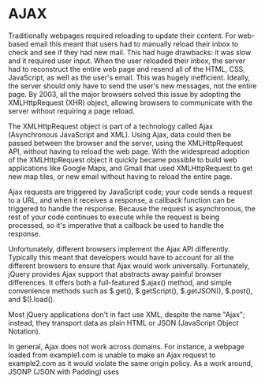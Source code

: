 # AJAX

Traditionally webpages required reloading to update their content. For web-based email this meant that users had to manually reload their inbox to check and see if they had new mail. This had huge drawbacks: it was slow and it required user input. When the user reloaded their inbox, the server had to reconstruct the entire web page and resend all of the HTML, CSS, JavaScript, as well as the user's email. This was hugely inefficient. Ideally, the server should only have to send the user's new messages, not the entire page. By 2003, all the major browsers solved this issue by adopting the XMLHttpRequest (XHR) object, allowing browsers to communicate with the server without requiring a page reload.

The XMLHttpRequest object is part of a technology called Ajax (Asynchronous JavaScript and XML). Using Ajax, data could then be passed between the browser and the server, using the XMLHttpRequest API, without having to reload the web page. With the widespread adoption of the XMLHttpRequest object it quickly became possible to build web applications like Google Maps, and Gmail that used XMLHttpRequest to get new map tiles, or new email without having to reload the entire page.

Ajax requests are triggered by JavaScript code; your code sends a request to a URL, and when it receives a response, a callback function can be triggered to handle the response. Because the request is asynchronous, the rest of your code continues to execute while the request is being processed, so it's imperative that a callback be used to handle the response.

Unfortunately, different browsers implement the Ajax API differently. Typically this meant that developers would have to account for all the different browsers to ensure that Ajax would work universally. Fortunately, jQuery provides Ajax support that abstracts away painful browser differences. It offers both a full-featured $.ajax() method, and simple convenience methods such as $.get(), $.getScript(), $.getJSON(), $.post(), and $().load().

Most jQuery applications don't in fact use XML, despite the name "Ajax"; instead, they transport data as plain HTML or JSON (JavaScript Object Notation).

In general, Ajax does not work across domains. For instance, a webpage loaded from example1.com is unable to make an Ajax request to example2.com as it would violate the same origin policy. As a work around, JSONP (JSON with Padding) uses <script> tags to load files containing arbitrary JavaScript content and JSON, from another domain. More recently browsers have implemented a technology called Cross-Origin Resource Sharing (CORS), that allows Ajax requests to different domains.


## .ajax()
 
[http://stackoverflow.com/questions/9638853/where-can-i-practice-making-ajax-calls](http://stackoverflow.com/questions/9638853/where-can-i-practice-making-ajax-calls)

### HTTP requests

### GET

### POST

### PUT

## Callbacks

$.get( "myhtmlpage.html", myCallBack );

Executing callbacks with arguments can be tricky.

link Wrong

This code example will not work:

1
$.get( "myhtmlpage.html", myCallBack( param1, param2 ) );
The reason this fails is that the code executes myCallBack( param1, param2 ) immediately and then passes myCallBack()'s return value as the second parameter to $.get(). We actually want to pass the function myCallBack(), not myCallBack( param1, param2 )'s return value (which might or might not be a function). So, how to pass in myCallBack() and include its arguments?

link Right

To defer executing myCallBack() with its parameters, you can use an anonymous function as a wrapper. Note the use of function() {. The anonymous function does exactly one thing: calls myCallBack(), with the values of param1 and param2.

1
2
3
4
5
$.get( "myhtmlpage.html", function() {
 
    myCallBack( param1, param2 );
 
});

## .data()
There's often data about an element you want to store with the element. In plain JavaScript, you might do this by adding a property to the DOM element, but you'd have to deal with memory leaks in some browsers. jQuery offers a straightforward way to store data related to an element, and it manages the memory issues for you.

1
2
3
4
5
// Storing and retrieving data related to an element.
 
$( "#myDiv" ).data( "keyName", { foo: "bar" } );
 
$( "#myDiv" ).data( "keyName" ); // Returns { foo: "bar" }
Any kind of data can be stored on an element. For the purposes of this article, .data() will be used to store references to other elements.

For example, you may want to establish a relationship between a list item and a <div> that's inside of it. This relationship could be established every single time the list item is touched, but a better solution would be to establish the relationship once, then store a pointer to the <div> on the list item using .data():

1
2
3
4
5
6
7
8
9
10
11
12
13
14
15
16
// Storing a relationship between elements using .data()
 
$( "#myList li" ).each(function() {
 
    var li = $( this );
    var div = li.find( "div.content" );
 
    li.data( "contentDiv", div );
 
});
 
// Later, we don't have to find the div again;
// we can just read it from the list item's data
var firstLi = $( "#myList li:first" );
 
firstLi.data( "contentDiv" ).html( "new content" );

## Waiting for DOM to load

This function is slightly better than the original JavaScript one, as it will run as soon as the DOM is ready to manipulated, rather than waiting for all images to load.
$(document).ready(function(){

});

window.onload = function() {
 
    alert( "welcome" );
 
};

## types

Sometimes the typeof operator can be confusing or inconsistent, so instead of using typeof, jQuery offers utility methods to help determine the type of a value.

First of all, you have methods to test if a specific value is of a specific type.

1
2
3
$.isArray([]); // true
$.isFunction(function() {}); // true
$.isNumeric(3.14); // true
Additionally, there is $.type() which checks for the internal class used to create a value. You can see the method as a better alternative for the typeof operator.

1
2
3
4
5
6
7
8
9
10
11
12
13
14
$.type( true ); // "boolean"
$.type( 3 ); // "number"
$.type( "test" ); // "string"
$.type( function() {} ); // "function"
 
$.type( new Boolean() ); // "boolean"
$.type( new Number(3) ); // "number"
$.type( new String('test') ); // "string"
$.type( new Function() ); // "function"
 
$.type( [] ); // "array"
$.type( null ); // "null"
$.type( /test/ ); // "regexp"
$.type( new Date() ); // "date"


## .load()

insert HTML directly into matched element


